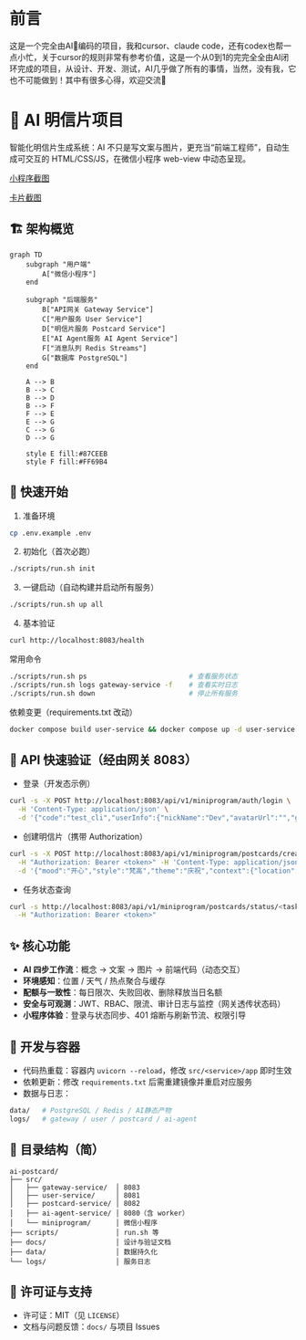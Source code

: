 # 前言

这是一个完全由AI🤖编码的项目，我和cursor、claude code，还有codex也帮一点小忙，关于cursor的规则非常有参考价值，这是一个从0到1的完完全全由AI闭环完成的项目，从设计、开发、测试，AI几乎做了所有的事情，当然，没有我，它也不可能做到！其中有很多心得，欢迎交流🌻

# 🎨 AI 明信片项目

智能化明信片生成系统：AI 不只是写文案与图片，更充当“前端工程师”，自动生成可交互的 HTML/CSS/JS，在微信小程序 web-view 中动态呈现。

[小程序截图](./1.jpg)

[卡片截图](./2.jpg)

## 🏗️ 架构概览

```mermaid
graph TD
    subgraph "用户端"
        A["微信小程序"]
    end

    subgraph "后端服务"
        B["API网关 Gateway Service"]
        C["用户服务 User Service"]
        D["明信片服务 Postcard Service"]
        E["AI Agent服务 AI Agent Service"]
        F["消息队列 Redis Streams"]
        G["数据库 PostgreSQL"]
    end

    A --> B
    B --> C
    B --> D
    B --> F
    F --> E
    E --> G
    C --> G
    D --> G

    style E fill:#87CEEB
    style F fill:#FF69B4
```

## 🚀 快速开始

1) 准备环境
```bash
cp .env.example .env
```

2) 初始化（首次必跑）
```bash
./scripts/run.sh init
```

3) 一键启动（自动构建并启动所有服务）
```bash
./scripts/run.sh up all
```

4) 基本验证
```bash
curl http://localhost:8083/health
```

常用命令
```bash
./scripts/run.sh ps                         # 查看服务状态
./scripts/run.sh logs gateway-service -f    # 查看实时日志
./scripts/run.sh down                       # 停止所有服务
```

依赖变更（requirements.txt 改动）
```bash
docker compose build user-service && docker compose up -d user-service
```

## 🧪 API 快速验证（经由网关 8083）

- 登录（开发态示例）
```bash
curl -s -X POST http://localhost:8083/api/v1/miniprogram/auth/login \
  -H 'Content-Type: application/json' \
  -d '{"code":"test_cli","userInfo":{"nickName":"Dev","avatarUrl":"","gender":0}}'
```

- 创建明信片（携带 Authorization）
```bash
curl -s -X POST http://localhost:8083/api/v1/miniprogram/postcards/create \
  -H "Authorization: Bearer <token>" -H 'Content-Type: application/json' \
  -d '{"mood":"开心","style":"梵高","theme":"庆祝","context":{"location":"上海","weather":"晴"}}'
```

- 任务状态查询
```bash
curl -s http://localhost:8083/api/v1/miniprogram/postcards/status/<task_id> \
  -H "Authorization: Bearer <token>"
```

## ✨ 核心功能

- **AI 四步工作流**：概念 → 文案 → 图片 → 前端代码（动态交互）
- **环境感知**：位置 / 天气 / 热点聚合与缓存
- **配额与一致性**：每日限次、失败回收、删除释放当日名额
- **安全与可观测**：JWT、RBAC、限流、审计日志与监控（网关透传状态码）
- **小程序体验**：登录与状态同步、401 熔断与刷新节流、权限引导

## 🧰 开发与容器

- 代码热重载：容器内 `uvicorn --reload`，修改 `src/<service>/app` 即时生效
- 依赖更新：修改 `requirements.txt` 后需重建镜像并重启对应服务
- 数据与日志：
```bash
data/   # PostgreSQL / Redis / AI静态产物
logs/   # gateway / user / postcard / ai-agent
```

## 📁 目录结构（简）

```
ai-postcard/
├── src/
│   ├── gateway-service/  │ 8083
│   ├── user-service/     │ 8081
│   ├── postcard-service/ │ 8082
│   ├── ai-agent-service/ │ 8080（含 worker）
│   └── miniprogram/      │ 微信小程序
├── scripts/              │ run.sh 等
├── docs/                 │ 设计与验证文档
├── data/                 │ 数据持久化
└── logs/                 │ 服务日志
```

## 📄 许可证与支持

- 许可证：MIT（见 `LICENSE`）
- 文档与问题反馈：`docs/` 与项目 Issues
